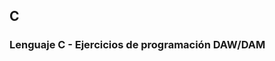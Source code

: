 <style>
  .header2{
    color:white;
    background-color:blue;
  }
</style>
<h2 class="titlheader2">C</h2>
<h3>Lenguaje C - Ejercicios de programación DAW/DAM</h3>
